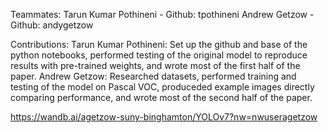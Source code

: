 Teammates:
Tarun Kumar Pothineni - Github: tpothineni
Andrew Getzow - Github: andygetzow

Contributions:
Tarun Kumar Pothineni: Set up the github and base of the python notebooks, performed testing of the original model to reproduce results with pre-trained weights, and wrote most of the first half of the paper.
Andrew Getzow: Researched datasets, performed training and testing of the model on Pascal VOC, produceded example images directly comparing performance, and wrote most of the second half of the paper.

https://wandb.ai/agetzow-suny-binghamton/YOLOv7?nw=nwuseragetzow
